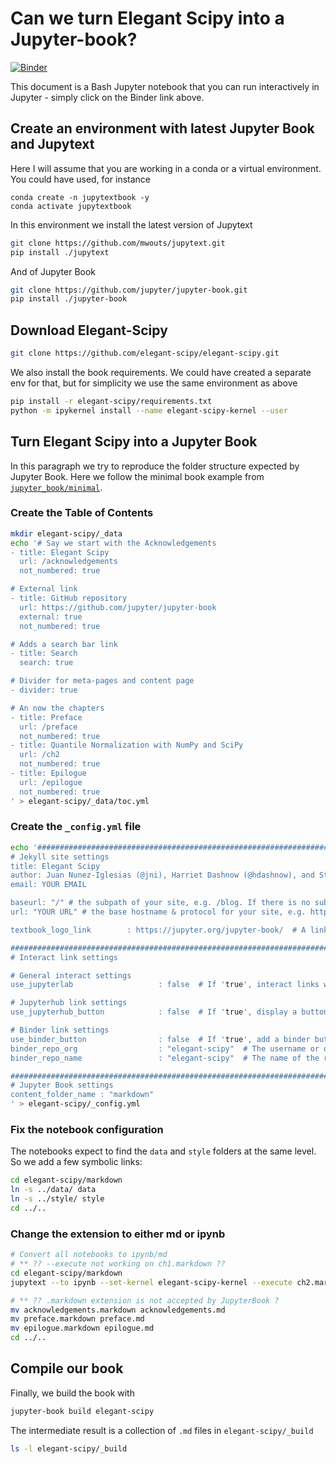# Can we turn Elegant Scipy into a Jupyter-book?

[![Binder](https://mybinder.org/badge_logo.svg)](https://mybinder.org/v2/gh/mwouts/jupyter-book-experiments/master?filepath=Elegant_Scipy_as_a_Jupyter_Book.md)

This document is a Bash Jupyter notebook that you can run interactively in Jupyter - simply click on the Binder link above.

## Create an environment with latest Jupyter Book and Jupytext

Here I will assume that you are working in a conda or a virtual environment. You could have used, for instance

```
conda create -n jupytextbook -y
conda activate jupytextbook
```

In this environment we install the latest version of Jupytext

```bash
git clone https://github.com/mwouts/jupytext.git
pip install ./jupytext
```

And of Jupyter Book

```bash
git clone https://github.com/jupyter/jupyter-book.git
pip install ./jupyter-book
```

## Download Elegant-Scipy

```bash
git clone https://github.com/elegant-scipy/elegant-scipy.git
```

We also install the book requirements. We could have created a separate env for that, but for simplicity we use the same environment as above

```bash
pip install -r elegant-scipy/requirements.txt
python -m ipykernel install --name elegant-scipy-kernel --user
```

## Turn Elegant Scipy into a Jupyter Book

In this paragraph we try to reproduce the folder structure expected by Jupyter Book. Here we follow the minimal book example from [`jupyter_book/minimal`](https://github.com/jupyter/jupyter-book/tree/master/jupyter_book/minimal).

### Create the Table of Contents

```bash
mkdir elegant-scipy/_data
echo '# Say we start with the Acknowledgements
- title: Elegant Scipy
  url: /acknowledgements
  not_numbered: true

# External link
- title: GitHub repository
  url: https://github.com/jupyter/jupyter-book
  external: true
  not_numbered: true

# Adds a search bar link
- title: Search
  search: true

# Divider for meta-pages and content page
- divider: true

# An now the chapters
- title: Preface
  url: /preface
  not_numbered: true
- title: Quantile Normalization with NumPy and SciPy
  url: /ch2
  not_numbered: true
- title: Epilogue
  url: /epilogue
  not_numbered: true
' > elegant-scipy/_data/toc.yml
```

### Create the `_config.yml` file

```bash
echo '#######################################################################################
# Jekyll site settings
title: Elegant Scipy
author: Juan Nunez-Iglesias (@jni), Harriet Dashnow (@hdashnow), and Stéfan van der Walt (@stefanv)
email: YOUR EMAIL

baseurl: "/" # the subpath of your site, e.g. /blog. If there is no subpath for your site, use an empty string ""
url: "YOUR URL" # the base hostname & protocol for your site, e.g. http://example.com

textbook_logo_link        : https://jupyter.org/jupyter-book/  # A link for the logo.

#######################################################################################
# Interact link settings

# General interact settings
use_jupyterlab                   : false  # If 'true', interact links will use JupyterLab as the interface

# Jupyterhub link settings
use_jupyterhub_button            : false  # If 'true', display a button that will direct users to a JupyterHub (that you provide)

# Binder link settings
use_binder_button                : false  # If 'true', add a binder button for interactive links
binder_repo_org                  : "elegant-scipy"  # The username or organization that owns this repository
binder_repo_name                 : "elegant-scipy"  # The name of the repository on the web

#######################################################################################
# Jupyter Book settings
content_folder_name : "markdown"
' > elegant-scipy/_config.yml
```

### Fix the notebook configuration

The notebooks expect to find the `data` and `style` folders at the same level. So we add a few symbolic links:

```bash
cd elegant-scipy/markdown
ln -s ../data/ data
ln -s ../style/ style
cd ../..
```

### Change the extension to either md or ipynb

```bash
# Convert all notebooks to ipynb/md 
# ** ?? --execute not working on ch1.markdown ??
cd elegant-scipy/markdown
jupytext --to ipynb --set-kernel elegant-scipy-kernel --execute ch2.markdown

# ** ?? .markdown extension is not accepted by JupyterBook ?
mv acknowledgements.markdown acknowledgements.md
mv preface.markdown preface.md
mv epilogue.markdown epilogue.md
cd ../..
```

## Compile our book

Finally, we build the book with

```bash
jupyter-book build elegant-scipy
```

The intermediate result is a collection of `.md` files in `elegant-scipy/_build`

```bash
ls -l elegant-scipy/_build
```

